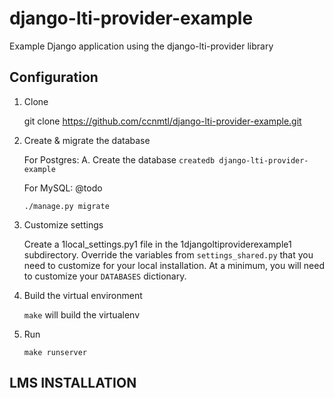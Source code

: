 # django-lti-provider-example

Example Django application using the django-lti-provider library

## Configuration

1. Clone

    git clone https://github.com/ccnmtl/django-lti-provider-example.git

2. Create & migrate the database

   For Postgres:
     A. Create the database `createdb django-lti-provider-example`
    
   For MySQL:
    @todo

   `./manage.py migrate`

3. Customize settings

    Create a 1local_settings.py1 file in the 1djangoltiproviderexample1 subdirectory.
    Override the variables from `settings_shared.py` that you need to customize for your local installation. At a minimum, you will need to customize your `DATABASES` dictionary.

4. Build the virtual environment

   `make` will build the virtualenv

5. Run

    `make runserver `

## LMS INSTALLATION


